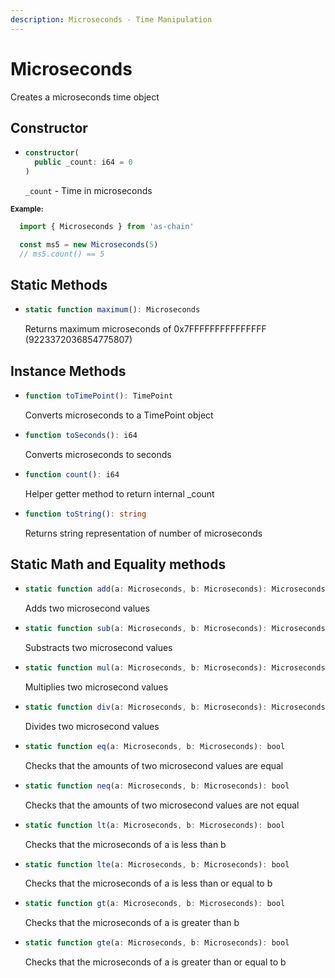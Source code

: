 ```yaml
---
description: Microseconds - Time Manipulation
---
```


# Microseconds

Creates a microseconds time object

## Constructor

* ```ts
  constructor(
    public _count: i64 = 0
  )
  ```
  `_count` - Time in microseconds

<sub>**Example:**</sub>
```ts
  import { Microseconds } from 'as-chain'

  const ms5 = new Microseconds(5)
  // ms5.count() == 5
```

## Static Methods
* ```ts
  static function maximum(): Microseconds
  ```

  Returns maximum microseconds of 0x7FFFFFFFFFFFFFFF (9223372036854775807)

## Instance Methods
* ```ts
  function toTimePoint(): TimePoint
  ```

  Converts microseconds to a TimePoint object

* ```ts
  function toSeconds(): i64
  ```

  Converts microseconds to seconds

* ```ts
  function count(): i64
  ```

  Helper getter method to return internal _count

* ```ts
  function toString(): string
  ```

  Returns string representation of number of microseconds


## Static Math and Equality methods
* ```ts
  static function add(a: Microseconds, b: Microseconds): Microseconds
  ```
  Adds two microsecond values

* ```ts
  static function sub(a: Microseconds, b: Microseconds): Microseconds
  ```
  Substracts two microsecond values

* ```ts
  static function mul(a: Microseconds, b: Microseconds): Microseconds
  ```
  Multiplies two microsecond values

* ```ts
  static function div(a: Microseconds, b: Microseconds): Microseconds
  ```
  Divides two microsecond values

* ```ts
  static function eq(a: Microseconds, b: Microseconds): bool
  ```
  Checks that the amounts of two microsecond values are equal

* ```ts
  static function neq(a: Microseconds, b: Microseconds): bool
  ```
  Checks that the amounts of two microsecond values are not equal
  
* ```ts
  static function lt(a: Microseconds, b: Microseconds): bool
  ```
  Checks that the microseconds of a is less than b

* ```ts
  static function lte(a: Microseconds, b: Microseconds): bool
  ```
  Checks that the microseconds of a is less than or equal to b

* ```ts
  static function gt(a: Microseconds, b: Microseconds): bool
  ```
  Checks that the microseconds of a is greater than b

* ```ts
  static function gte(a: Microseconds, b: Microseconds): bool
  ```
  Checks that the microseconds of a is greater than or equal to b
